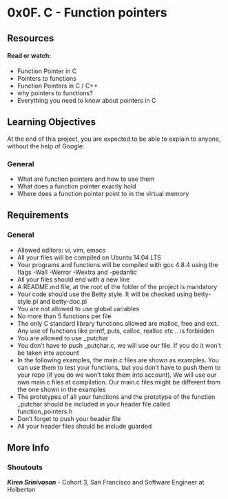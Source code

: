 # 0x0F. C - Function pointers

## Resources

#### Read or watch:

* Function Pointer in C
* Pointers to functions
* Function Pointers in C / C++
* why pointers to functions?
* Everything you need to know about pointers in C

## Learning Objectives

At the end of this project, you are expected to be able to explain to anyone, without the help of Google:

### General

* What are function pointers and how to use them
* What does a function pointer exactly hold
* Where does a function pointer point to in the virtual memory

## Requirements

### General

* Allowed editors: vi, vim, emacs
* All your files will be compiled on Ubuntu 14.04 LTS
* Your programs and functions will be compiled with gcc 4.8.4 using the flags -Wall -Werror -Wextra and -pedantic
* All your files should end with a new line
* A README.md file, at the root of the folder of the project is mandatory
* Your code should use the Betty style. It will be checked using betty-style.pl and betty-doc.pl
* You are not allowed to use global variables
* No more than 5 functions per file
* The only C standard library functions allowed are malloc, free and exit. Any use of functions like printf, puts, calloc, realloc etc… is forbidden
* You are allowed to use _putchar
* You don’t have to push _putchar.c, we will use our file. If you do it won’t be taken into account
* In the following examples, the main.c files are shown as examples. You can use them to test your functions, but you don’t have to push them to your repo (if you do we won’t take them into account). We will use our own main.c files at compilation. Our main.c files might be different from the one shown in the examples
* The prototypes of all your functions and the prototype of the function _putchar should be included in your header file called function_pointers.h
* Don’t forget to push your header file
* All your header files should be include guarded

## More Info

### Shoutouts

***Kiren Srinivasan*** - Cohort 3, San Francisco and Software Engineer at Holberton